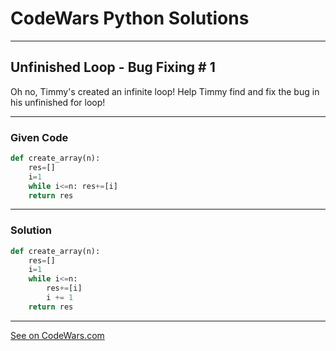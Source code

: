 # CodeWars Python Solutions

---

## Unfinished Loop - Bug Fixing # 1

Oh no, Timmy's created an infinite loop! Help Timmy find and fix the bug in his unfinished for loop!


---

### Given Code


```python
def create_array(n):
    res=[]
    i=1
    while i<=n: res+=[i]
    return res
```

---

### Solution


```python
def create_array(n):
    res=[]
    i=1
    while i<=n:
        res+=[i]
        i += 1
    return res
```


---


[See on CodeWars.com](https://www.codewars.com/kata/55c28f7304e3eaebef0000da)
